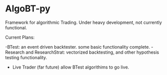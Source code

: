 # AlgoBT-py
Framework for algorithmic Trading. Under heavy development, not currently functional.

Current Plans:

-BTest:
  an event driven backtester. some basic functionality complete.
-Research and ResearchStrat:
  vectorized backtesting, and other hypothesis testing functionality.
- Live Trader (far future)
  allow BTest algorithims to go live.

